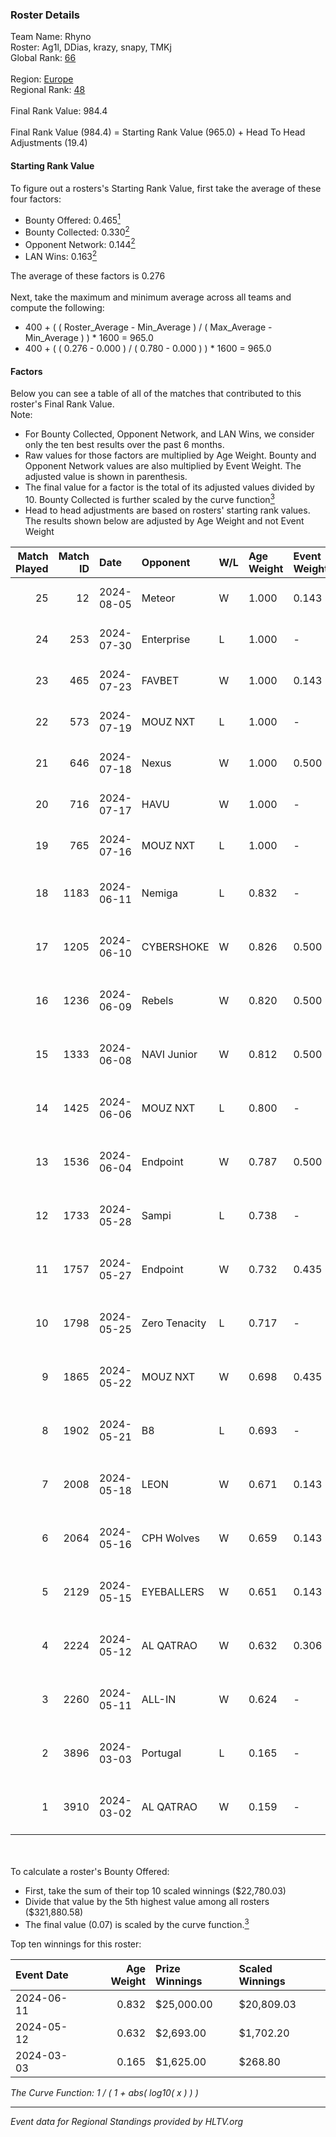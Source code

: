 ### Roster Details<br />
Team Name: Rhyno<br />
Roster: Ag1l, DDias, krazy, snapy, TMKj<br />
Global Rank: [66](../standings_global.md)<br />
<br />
Region: [Europe]( ../standings_europe.md)<br />
Regional Rank: [48]( ../standings_europe.md)<br />
<br />
Final Rank Value:  984.4<br />
<br />
Final Rank Value (984.4) = Starting Rank Value (965.0) + Head To Head Adjustments (19.4)<br />

#### Starting Rank Value<br />
To figure out a rosters's Starting Rank Value, first take the average of these four factors:<br />
- Bounty Offered: 0.465[<sup>1</sup>](#table2)
- Bounty Collected: 0.330[<sup>2</sup>](#table1)
- Opponent Network: 0.144[<sup>2</sup>](#table1)
- LAN Wins: 0.163[<sup>2</sup>](#table1)

The average of these factors is 0.276<br />
<br />
Next, take the maximum and minimum average across all teams and compute the following:<br />
- 400 + ( ( Roster_Average - Min_Average ) / ( Max_Average - Min_Average ) ) * 1600 = 965.0
- 400 + ( ( 0.276 - 0.000 ) / ( 0.780 - 0.000 ) ) * 1600 = 965.0


#### Factors<br />
Below you can see a table of all of the matches that contributed to this roster's Final Rank Value.<br />
Note:<br />

- For Bounty Collected, Opponent Network, and LAN Wins, we consider only the ten best results over the past 6 months.
- Raw values for those factors are multiplied by Age Weight. Bounty and Opponent Network values are also multiplied by Event Weight. The adjusted value is shown in parenthesis.
- The final value for a factor is the total of its adjusted values divided by 10. Bounty Collected is further scaled by the curve function[<sup>3</sup>](#curveFunction)
- Head to head adjustments are based on rosters' starting rank values. The results shown below are adjusted by Age Weight and not Event Weight
<span id="table1"></span><br />


| Match Played | Match ID | Date       | Opponent      | W/L | Age Weight | Event Weight | Bounty Collected | Opponent Network | LAN Wins  | H2H Adj. | Roster                                 |
| -: | -: | :- | :- | :- | :- | :- | :- | :- | :- | -: | :- |
|           25 |       12 | 2024-08-05 | Meteor        | W   | 1.000      | 0.143        | 0.014 (0.002)    | -                | 0 (0.000) |     7.39 | Ag1l, DDias, krazy, snapy, TMKj        |
|           24 |      253 | 2024-07-30 | Enterprise    | L   | 1.000      | -            | -                | -                | -         |   -17.92 | Ag1l, DDias, krazy, snapy, TMKj        |
|           23 |      465 | 2024-07-23 | FAVBET        | W   | 1.000      | 0.143        | -                | 0.334 (0.048)    | 0 (0.000) |    10.07 | Ag1l, DDias, krazy, snapy, TMKj        |
|           22 |      573 | 2024-07-19 | MOUZ NXT      | L   | 1.000      | -            | -                | -                | -         |   -11.74 | Ag1l, DDias, krazy, snapy, TMKj        |
|           21 |      646 | 2024-07-18 | Nexus         | W   | 1.000      | 0.500        | 0.014 (0.007)    | 0.458 (0.229)    | 0 (0.000) |     6.30 | Ag1l, DDias, krazy, snapy, TMKj        |
|           20 |      716 | 2024-07-17 | HAVU          | W   | 1.000      | -            | -                | -                | 0 (0.000) |     5.65 | Ag1l, DDias, krazy, snapy, TMKj        |
|           19 |      765 | 2024-07-16 | MOUZ NXT      | L   | 1.000      | -            | -                | -                | -         |   -12.17 | Ag1l, DDias, krazy, snapy, TMKj        |
|           18 |     1183 | 2024-06-11 | Nemiga        | L   | 0.832      | -            | -                | -                | -         |    -7.43 | DDias, krazy, renatoohaxx, snapy, TMKj |
|           17 |     1205 | 2024-06-10 | CYBERSHOKE    | W   | 0.826      | 0.500        | 0.039 (0.016)    | 0.346 (0.143)    | 0 (0.000) |     8.89 | DDias, krazy, renatoohaxx, snapy, TMKj |
|           16 |     1236 | 2024-06-09 | Rebels        | W   | 0.820      | 0.500        | 0.038 (0.016)    | 0.591 (0.242)    | 0 (0.000) |    14.28 | DDias, krazy, renatoohaxx, snapy, TMKj |
|           15 |     1333 | 2024-06-08 | NAVI Junior   | W   | 0.812      | 0.500        | -                | 0.089 (0.036)    | 0 (0.000) |     2.46 | DDias, krazy, renatoohaxx, snapy, TMKj |
|           14 |     1425 | 2024-06-06 | MOUZ NXT      | L   | 0.800      | -            | -                | -                | -         |    -8.23 | DDias, krazy, renatoohaxx, snapy, TMKj |
|           13 |     1536 | 2024-06-04 | Endpoint      | W   | 0.787      | 0.500        | 0.012 (0.005)    | 0.514 (0.202)    | -         |     9.81 | DDias, krazy, renatoohaxx, snapy, TMKj |
|           12 |     1733 | 2024-05-28 | Sampi         | L   | 0.738      | -            | -                | -                | -         |   -14.06 | DDias, krazy, renatoohaxx, snapy, TMKj |
|           11 |     1757 | 2024-05-27 | Endpoint      | W   | 0.732      | 0.435        | 0.012 (0.004)    | 0.514 (0.163)    | -         |     9.29 | DDias, krazy, renatoohaxx, snapy, TMKj |
|           10 |     1798 | 2024-05-25 | Zero Tenacity | L   | 0.717      | -            | -                | -                | -         |    -8.02 | DDias, krazy, renatoohaxx, snapy, TMKj |
|            9 |     1865 | 2024-05-22 | MOUZ NXT      | W   | 0.698      | 0.435        | 0.139 (0.042)    | 0.987 (0.299)    | -         |    12.65 | DDias, krazy, renatoohaxx, snapy, TMKj |
|            8 |     1902 | 2024-05-21 | B8            | L   | 0.693      | -            | -                | -                | -         |    -6.26 | DDias, krazy, renatoohaxx, snapy, TMKj |
|            7 |     2008 | 2024-05-18 | LEON          | W   | 0.671      | 0.143        | 0.007 (0.001)    | -                | -         |     3.56 | DDias, krazy, renatoohaxx, snapy, TMKj |
|            6 |     2064 | 2024-05-16 | CPH Wolves    | W   | 0.659      | 0.143        | -                | 0.361 (0.034)    | -         |     5.38 | DDias, krazy, renatoohaxx, snapy, TMKj |
|            5 |     2129 | 2024-05-15 | EYEBALLERS    | W   | 0.651      | 0.143        | 0.005 (0.001)    | 0.500 (0.047)    | -         |     7.77 | DDias, krazy, renatoohaxx, snapy, TMKj |
|            4 |     2224 | 2024-05-12 | AL QATRAO     | W   | 0.632      | 0.306        | 0.004 (0.001)    | -                | 1 (0.632) |     3.56 | DDias, krazy, renatoohaxx, snapy, TMKj |
|            3 |     2260 | 2024-05-11 | ALL-IN        | W   | 0.624      | -            | -                | -                | 1 (0.624) |     1.59 | DDias, krazy, renatoohaxx, snapy, TMKj |
|            2 |     3896 | 2024-03-03 | Portugal      | L   | 0.165      | -            | -                | -                | -         |    -4.32 | DDias, krazy, renatoohaxx, snapy, TMKj |
|            1 |     3910 | 2024-03-02 | AL QATRAO     | W   | 0.159      | -            | -                | -                | 1 (0.159) |     0.86 | DDias, krazy, renatoohaxx, snapy, TMKj |

<br />
<span id="table2"></span><br />
To calculate a roster's Bounty Offered:<br />

- First, take the sum of their top 10 scaled winnings ($22,780.03)
- Divide that value by the 5th highest value among all rosters ($321,880.58)
- The final value (0.07) is scaled by the curve function.[<sup>3</sup>](#curveFunction)

Top ten winnings for this roster:<br />

| Event Date | Age Weight | Prize Winnings | Scaled Winnings |
| :- | -: | :- | :- |
| 2024-06-11 |      0.832 | $25,000.00     | $20,809.03      |
| 2024-05-12 |      0.632 | $2,693.00      | $1,702.20       |
| 2024-03-03 |      0.165 | $1,625.00      | $268.80         |


<span id="curveFunction"></span>_The Curve Function: 1 / ( 1 + abs( log10( x ) ) )_<br />

---
_Event data for Regional Standings provided by HLTV.org_<br />
